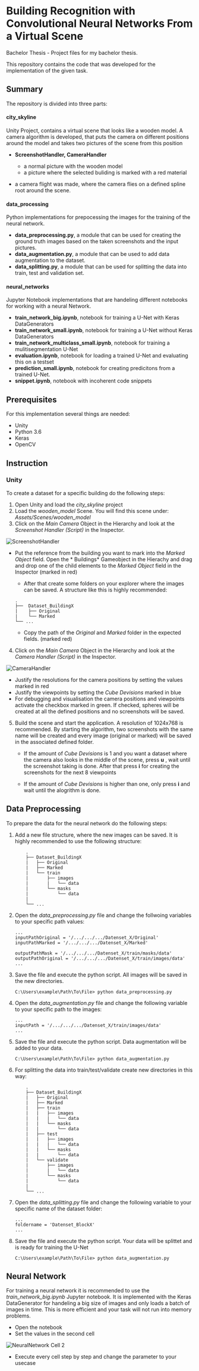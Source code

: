 # Building Recognition with Convolutional Neural Networks From a Virtual Scene #

Bachelor Thesis - Project files for my bachelor thesis. 

This repository contains the code that was developed for the implementation of the given task.

## Summary ##
 The repository is divided into three parts:

#### city_skyline ####
Unity Project, contains a virtual scene that looks like a wooden model. A camera algorithm is developed, that puts the camera on different positions around the model and takes two pictures of the scene from this position 
* **ScreenshotHandler, CameraHandler** 
    * a normal picture with the wooden model
    * a picture where the selected buliding is marked with a red material 

* a camera flight was made, where the camera flies on a defined spline root around the scene. 

#### data_processing ####
Python implementations for prepocessing the images for the training of the neural network. 
* **data_preprocessing.py**, a module that can be used for creating the ground truth images based on the taken screenshots and the input pictures. 
* **data_augmentation.py**, a module that can be used to add data augmentation to the dataset.
* **data_splitting.py**, a module that can be used for splitting the data into train, test and validation set. 

#### neural_networks ####
Jupyter Notebook implementations that are handeling different notebooks for working with a neural Network.
* **train_network_big.ipynb**, notebook for training a U-Net with Keras DataGenerators
* **train_network_small.ipynb**, notebook for training a U-Net without Keras DataGenerators
* **train_network_multiclass_small.ipynb**, notebook for training a mulitisegmentation U-Net
* **evaluation.ipynb**, notebook for loading a trained U-Net and evaluating this on a testset
* **prediction_small.ipynb**, notebook for creating predicitons from a trained U-Net.
* **snippet.ipynb**, notebook with incoherent code snippets

## Prerequisites
For this implementation several things are needed: 
* Unity 
* Python 3.6
* Keras 
* OpenCV 

## Instruction ##

### Unity ### 
To create a dataset for a specific building do the following steps: 
1. Open Unity and load the *city_skyline* project
2. Load the *wooden_model* Scene. You will find this scene under: *Assets/Scenes/wooden_model*
3. Click on the *Main Camera* Object in the Hierarchy and look at the *Screenshot Handler (Script)* in the Inspector.

![ScreenshotHandler](https://github.com/DevNesh/BA_SceneSimulation/blob/master/readme_ressources/screenshot_unity1.PNG)
* Put the reference from the building you want to mark into the *Marked Object* field. Open the * Buildings* Gameobject in the Hierachy and drag and drop one of the child elements to the *Marked Object* field in the Inspector (marked in red)

    *  After that create some folders on your explorer where the images can be saved. A structure like this is highly recommended:  
    
    ```
    .
    ├──  Dataset_BuildingX
    |    ├── Original
    |    └── Marked
    └── ...
    ```

    * Copy the path of the *Original* and *Marked* folder in the expected fields. (marked red)

4. Click on the *Main Camera* Object in the Hierarchy and look at the *Camera Handler (Script)* in the Inspector.

![CameraHandler](https://github.com/DevNesh/BA_SceneSimulation/blob/master/readme_ressources/screenshot_unity2.PNG)

* Justify the resolutions for the camera positions by setting the values marked in red
* Justify the viewpoints by setting the *Cube Devisions* marked in blue
* For debugging and visualisation the camera positions and viewpoints activate the checkbox marked in green. If checked, spheres will be created at all the defined positions and no screenshots will be saved.

5. Build the scene and start the application. A resolution of 1024x768 is recommended. By starting the algorithm, two screenshots with the same name will be created and every image (original or marked) will be saved in the associated defined folder.

    * If the amount of *Cube Devisions* is 1 and you want a dataset where the camera also looks in the middle of the scene, press **u** , wait until the screenshot taking is done. After that press **i** for creating the screenshots for the next 8 viewpoints

    * If the amount of *Cube Devisions* is higher than one, only press **i** and wait until the alogrithm is done. 


## Data Preprocessing ##
To prepare the data for the neural network do the following steps:

1. Add a new file structure, where the new images can be saved. It is highly recommended to use the following structure: 
    ```
        .
        ├── Dataset_BuildingX
        |   ├── Original
        |   ├── Marked
        |   └── train
        |       ├── images
        |       |   └── data
        |       └── masks 
        |           └── data
        |    
        └── ...
    ```
2. Open the *data_preprocessing.py* file and change the follwoing variables to your specific path values: 

    ```
    ...
    inputPathOriginal = '/.../.../.../Datenset_X/Original'
    inputPathMarked = '/.../.../.../Datenset_X/Marked'

    outputPathMask = '/.../.../.../Datenset_X/train/masks/data'
    outputPathOriginal = '/.../.../.../Datenset_X/train/images/data'
    ...
    ```

3. Save the file and execute the python script. All images will be saved in the new directories.

    ```
    C:\Users\example\Path\To\File> python data_preprocessing.py
    ```

4. Open the *data_augmentation.py* file and change the following variable to your specific path to the images: 

    ```
    ...
    inputPath = '/.../.../.../Datenset_X/train/images/data'
    ...
    ```

5. Save the file and execute the python script. Data augmentation will be added to your data.

    ```
    C:\Users\example\Path\To\File> python data_augmentation.py
    ```

6. For splitting the data into train/test/validate create new directories in this way:
    ```
        .
        ├── Dataset_BuildingX
        |   ├── Original
        |   ├── Marked
        |   ├── train
        |   |   ├── images
        |   |   |   └── data
        |   |   └── masks 
        |   |       └── data
        |   ├── test
        |   |   ├── images
        |   |   |   └── data
        |   |   └── masks 
        |   |       └── data
        |   └── validate
        |       ├── images
        |       |   └── data
        |       └── masks 
        |           └── data
        |    
        └── ...
    ```

7. Open the *data_splitting.py* file and change the following variable to your specific name of the dataset folder:

    ```
    ...
    foldername = 'Datenset_BlockX'
    ...
    ```

8. Save the file and execute the python script. Your data will be splittet and is ready for training the U-Net

    ```
    C:\Users\example\Path\To\File> python data_augmentation.py
    ```

## Neural Network ##
For training a neural network it is recommended to use the *train_network_big.ipynb* Jupyter notebook. It is implemented with the Keras DataGenerator for handeling a big size of images and only loads a batch of images in time. This is more efficient and your task will not run into memory problems.

* Open the notebook 
* Set the values in the second cell 

 ![NeuralNetwork Cell 2](https://github.com/DevNesh/BA_SceneSimulation/blob/master/readme_ressources/screenshot_neuralnetwork.PNG)

* Execute every cell step by step and change the parameter to your usecase